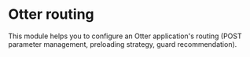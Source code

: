 # Otter routing

This module helps you to configure an Otter application's routing 
(POST parameter management, preloading strategy, guard recommendation).
